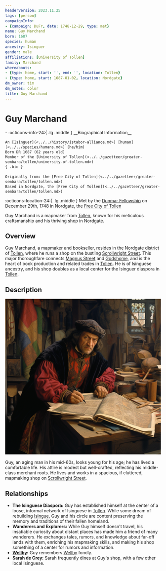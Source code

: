 ```yaml
---
headerVersion: 2023.11.25
tags: [person]
campaignInfo:
- {campaign: DuFr, date: 1748-12-29, type: met}
name: Guy Marchand
born: 1687
species: human
ancestry: Isinguer
gender: male
affiliations: [University of Tollen]
family: Marchand
whereabouts:
- {type: home, start: '', end: '', location: Tollen}
- {type: home, start: 1687-01-02, location: Nordgate}
dm_owner: tim
dm_notes: color
title: Guy Marchand
---
```

# Guy Marchand
<div class="grid cards ext-narrow-margin ext-one-column" markdown>
- :octicons-info-24:{ .lg .middle } __Biographical Information__

    An [Isinguer](<../../history/istabor-alliance.md>) [human](<../../species/humans.md>) (he/him)  
    Born DR 1687 (62 years old)  
    Member of the [University of Tollen](<../../gazetteer/greater-sembara/tollen/university-of-tollen.md>)  
    { .bio }

    Originally from: the [Free City of Tollen](<../../gazetteer/greater-sembara/tollen/tollen.md>)
    Based in Nordgate, the [Free City of Tollen](<../../gazetteer/greater-sembara/tollen/tollen.md>)
</div>



:octicons-location-24:{ .lg .middle } Met by the [Dunmar Fellowship](<../pcs/dunmar-fellowship/dunmar-fellowship.md>) on December 29th, 1748 in Nordgate, the [Free City of Tollen](<../../gazetteer/greater-sembara/tollen/tollen.md>)  


Guy Marchand is a mapmaker from [Tollen](<../../gazetteer/greater-sembara/tollen/tollen.md>), known for his meticulous craftsmanship and his thriving shop in Nordgate.
## Overview

Guy Marchand, a mapmaker and bookseller, resides in the Nordgate district of [Tollen](<../../gazetteer/greater-sembara/tollen/tollen.md>), where he runs a shop on the bustling [Scrollwright Street](<../../gazetteer/greater-sembara/tollen/scrollwright-street.md>). This major thoroughfare connects [Magnus Street](<../../gazetteer/greater-sembara/tollen/magnus-street.md>) and [Godshome](<../../gazetteer/greater-sembara/tollen/godshome.md>), and is the heart of book production and related trades in [Tollen](<../../gazetteer/greater-sembara/tollen/tollen.md>). He is of Isinguese ancestry, and his shop doubles as a local center for the Isinguer diaspora in [Tollen](<../../gazetteer/greater-sembara/tollen/tollen.md>). 
## Description

![Guy Marchand](../../assets/guy-marchand.png)

Guy, an aging man in his mid-60s, looks young for his age; he has lived a comfortable life. His attire is modest but well-crafted, reflecting his middle-class merchant roots. He lives and works in a spacious, if cluttered, mapmaking shop on [Scrollwright Street](<../../gazetteer/greater-sembara/tollen/scrollwright-street.md>).
## Relationships

- **The Isinguese Diaspora:** Guy has established himself at the center of a loose, informal network of Isinguese in [Tollen](<../../gazetteer/greater-sembara/tollen/tollen.md>). While some dream of rebuilding [Isingue](<../../gazetteer/upper-istaros/isingue.md>), Guy and his circle are content preserving the memory and traditions of their fallen homeland.
- **Wanderers and Explorers:** While Guy himself doesn't travel, his insatiable curiosity about distant places has made him a friend of many wanderers. He exchanges tales, rumors, and knowledge about far-off lands with them, enriching his mapmaking skills, and making his shop something of a center for rumors and information. 
- **[Wellby](<../pcs/dunmar-fellowship/wellby.md>):** Guy remembers [Wellby](<../pcs/dunmar-fellowship/wellby.md>) fondly. 
- **Sarah de Grey:** Sarah frequently dines at Guy's shop, with a few other local Isinguese.

